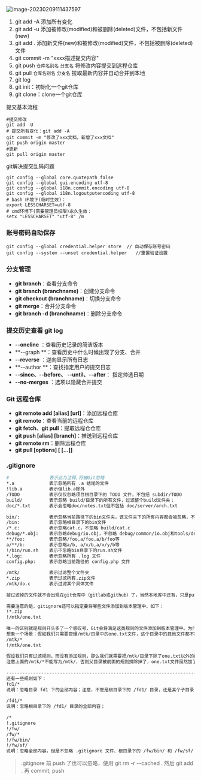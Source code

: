 ![image-20230209111437597](https://xmls-typora-pic.oss-cn-shanghai.aliyuncs.com/pic/image-20230209111437597.png)





1. git add -A  添加所有变化
2. git add -u  添加被修改(modified)和被删除(deleted)文件，不包括新文件(new)
3. git add .   添加新文件(new)和被修改(modified)文件，不包括被删除(deleted)文件
4. git commit -m "xxxx描述提交内容"
5. git push `仓库名别名` `分支名` 将修改内容提交到远程仓库
6. git pull  `仓库名别名` `分支名`  拉取最新内容并自动合并到本地
7. git log
8. git init：初始化一个git仓库
9. git clone：clone一个git仓库



提交基本流程

```shell
#提交修改 
git add -U
# 提交所有变化：git add -A
git commit -m "修改了xxx文档，新增了xxx文档"
git push origin master
#更新
git pull origin master
```

git解决提交乱码问题

```shell
git config --global core.quotepath false 
git config --global gui.encoding utf-8
git config --global i18n.commit.encoding utf-8 
git config --global i18n.logoutputencoding utf-8 
# bash 环境下(临时生效)：
export LESSCHARSET=utf-8
# cmd环境下(需要管理员权限)永久生效：
setx "LESSCHARSET" "utf-8" /m
```



### 账号密码自动保存

```shell
git config --global credential.helper store  // 自动保存账号密码
git config --system --unset credential.helper　　//重置验证设置
```



### 分支管理

- **git branch**：查看分支命令
- **git branch (branchname)**：创建分支命令
- **git checkout (branchname)**：切换分支命令
- **git merge**：合并分支命令
- **git branch -d (branchname)**：删除分支命令



### 提交历史查看 git log

- **--oneline** ：查看历史记录的简洁版本
- **--graph **：查看历史中什么时候出现了分支、合并
- **--reverse** ：逆向显示所有日志
- **--author **：查找指定用户的提交日志
- **--since、--before、 --until、--after**： 指定帅选日期
- **--no-merges** ：选项以隐藏合并提交



### Git 远程仓库

- **git remote add [alias] [url]**：添加远程仓库
- **git remote**：查看当前的远程仓库
- **git fetch**、**git pull**：提取远程仓仓库
- **git push [alias] [branch]**：推送到远程仓库
- **git remote rm**：删除远程仓库
- **git pull [options] [<repository> [<refspec>…]]**



### .gitignore

```bash
#               表示此为注释,将被Git忽略
*.a             表示忽略所有 .a 结尾的文件
!lib.a          表示但lib.a除外
/TODO           表示仅仅忽略项目根目录下的 TODO 文件，不包括 subdir/TODO
build/          表示忽略 build/目录下的所有文件，过滤整个build文件夹；
doc/*.txt       表示会忽略doc/notes.txt但不包括 doc/server/arch.txt
 
bin/:           表示忽略当前路径下的bin文件夹，该文件夹下的所有内容都会被忽略，不忽略 bin 文件
/bin:           表示忽略根目录下的bin文件
/*.c:           表示忽略cat.c，不忽略 build/cat.c
debug/*.obj:    表示忽略debug/io.obj，不忽略 debug/common/io.obj和tools/debug/io.obj
**/foo:         表示忽略/foo,a/foo,a/b/foo等
a/**/b:         表示忽略a/b, a/x/b,a/x/y/b等
!/bin/run.sh    表示不忽略bin目录下的run.sh文件
*.log:          表示忽略所有 .log 文件
config.php:     表示忽略当前路径的 config.php 文件
 
/mtk/           表示过滤整个文件夹
*.zip           表示过滤所有.zip文件
/mtk/do.c       表示过滤某个具体文件
 
被过滤掉的文件就不会出现在git仓库中（gitlab或github）了，当然本地库中还有，只是push的时候不会上传。
 
需要注意的是，gitignore还可以指定要将哪些文件添加到版本管理中，如下：
!*.zip
!/mtk/one.txt
 
唯一的区别就是规则开头多了一个感叹号，Git会将满足这类规则的文件添加到版本管理中。为什么要有两种规则呢？
想象一个场景：假如我们只需要管理/mtk/目录中的one.txt文件，这个目录中的其他文件都不需要管理，那么.gitignore规则应写为：：
/mtk/*
!/mtk/one.txt
 
假设我们只有过滤规则，而没有添加规则，那么我们就需要把/mtk/目录下除了one.txt以外的所有文件都写出来！
注意上面的/mtk/*不能写为/mtk/，否则父目录被前面的规则排除掉了，one.txt文件虽然加了!过滤规则，也不会生效！
 
----------------------------------------------------------------------------------
还有一些规则如下：
fd1/*
说明：忽略目录 fd1 下的全部内容；注意，不管是根目录下的 /fd1/ 目录，还是某个子目录 /child/fd1/ 目录，都会被忽略；
 
/fd1/*
说明：忽略根目录下的 /fd1/ 目录的全部内容；
 
/*
!.gitignore
!/fw/ 
/fw/*
!/fw/bin/
!/fw/sf/
说明：忽略全部内容，但是不忽略 .gitignore 文件、根目录下的 /fw/bin/ 和 /fw/sf/ 目录；注意要先对bin/的父目录使用!规则，使其不被排除。
```

> .gitignore 前 push 了也可以忽略，使用 git rm -r --cached . 然后 git add . 再 commit, push
